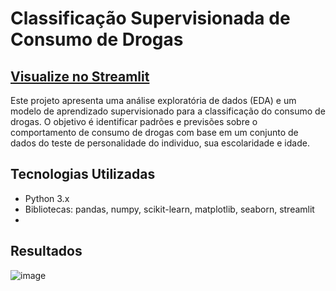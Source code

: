 
# Classificação Supervisionada de Consumo de Drogas
## [Visualize no Streamlit](https://drugconsumption.streamlit.app/)

Este projeto apresenta uma análise exploratória de dados (EDA) e um modelo de aprendizado supervisionado para a classificação do consumo de drogas. O objetivo é identificar padrões e previsões sobre o comportamento de consumo de drogas com base em um conjunto de dados do teste de personalidade do individuo, sua escolaridade e idade.

## Tecnologias Utilizadas

- Python 3.x
- Bibliotecas: pandas, numpy, scikit-learn, matplotlib, seaborn, streamlit
- 
## Resultados

![image](https://github.com/user-attachments/assets/62fad32f-8e33-4c3d-837f-d58c12b29737)
